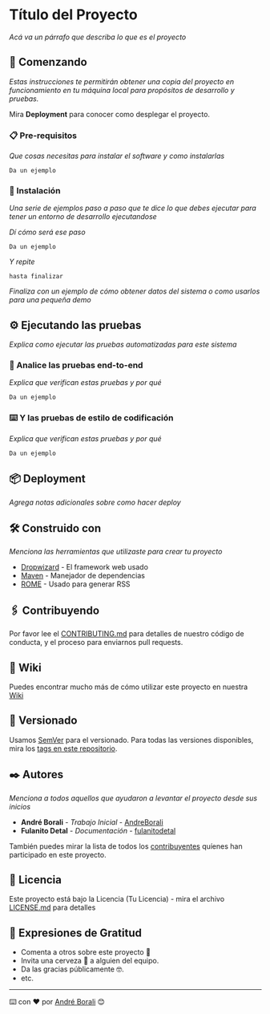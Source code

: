 # Título del Proyecto

_Acá va un párrafo que describa lo que es el proyecto_

## 🚀 Comenzando

_Estas instrucciones te permitirán obtener una copia del proyecto en funcionamiento en tu máquina local para propósitos de desarrollo y pruebas._

Mira **Deployment** para conocer como desplegar el proyecto.


### 📋 Pre-requisitos

_Que cosas necesitas para instalar el software y como instalarlas_

```
Da un ejemplo
```

### 🔧 Instalación

_Una serie de ejemplos paso a paso que te dice lo que debes ejecutar para tener un entorno de desarrollo ejecutandose_

_Dí cómo será ese paso_

```
Da un ejemplo
```

_Y repite_

```
hasta finalizar
```

_Finaliza con un ejemplo de cómo obtener datos del sistema o como usarlos para una pequeña demo_

## ⚙️ Ejecutando las pruebas

_Explica como ejecutar las pruebas automatizadas para este sistema_

### 🔩 Analice las pruebas end-to-end

_Explica que verifican estas pruebas y por qué_

```
Da un ejemplo
```

### ⌨️ Y las pruebas de estilo de codificación

_Explica que verifican estas pruebas y por qué_

```
Da un ejemplo
```

## 📦 Deployment

_Agrega notas adicionales sobre como hacer deploy_

## 🛠️ Construido con

_Menciona las herramientas que utilizaste para crear tu proyecto_

* [Dropwizard](http://www.dropwizard.io/1.0.2/docs/) - El framework web usado
* [Maven](https://maven.apache.org/) - Manejador de dependencias
* [ROME](https://rometools.github.io/rome/) - Usado para generar RSS

## 🖇️ Contribuyendo

Por favor lee el [CONTRIBUTING.md](https://gist.github.com/villanuevand/xxxxxx) para detalles de nuestro código de conducta, y el proceso para enviarnos pull requests.

## 📖 Wiki

Puedes encontrar mucho más de cómo utilizar este proyecto en nuestra [Wiki](https://github.com/tu/proyecto/wiki)

## 📌 Versionado

Usamos [SemVer](http://semver.org/) para el versionado. Para todas las versiones disponibles, mira los [tags en este repositorio](https://github.com/tu/proyecto/tags).

## ✒️ Autores

_Menciona a todos aquellos que ayudaron a levantar el proyecto desde sus inicios_

* **André Borali** - *Trabajo Inicial* - [AndreBorali](https://github.com/andreborali)
* **Fulanito Detal** - *Documentación* - [fulanitodetal](#fulanito-de-tal)

También puedes mirar la lista de todos los [contribuyentes](https://github.com/your/project/contributors) quíenes han participado en este proyecto. 

## 📄 Licencia

Este proyecto está bajo la Licencia (Tu Licencia) - mira el archivo [LICENSE.md](LICENSE.md) para detalles

## 🎁 Expresiones de Gratitud

* Comenta a otros sobre este proyecto 📢
* Invita una cerveza 🍺 a alguien del equipo. 
* Da las gracias públicamente 🤓.
* etc.


---
⌨️ con ❤️ por [André Borali](https://github.com/andreborali) 😊
